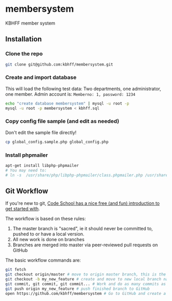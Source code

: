 membersystem
============

KBHFF member system

## Installation

### Clone the repo

```bash
git clone git@github.com:kbhff/membersystem.git
```

### Create and import database

This will load the following test data: Two departments, one administrator, one member.
Admin account is: `Memberno: 1, password: 1234`

```bash
echo "create database membersystem" | mysql -u root -p
mysql -u root -p membersystem < kbhff.sql
```

### Copy config file sample (and edit as needed)

Don't edit the sample file directly!

```bash
cp global_config.sample.php global_config.php
```

### Install phpmailer

```bash
apt-get install libphp-phpmailer
# You may need to:  
# ln -s  /usr/share/php/libphp-phpmailer/class.phpmailer.php /usr/share/php/class.phpmailer.php
```

## Git Workflow

If you're new to git, [Code School has a nice free (and fun) introduction to get started with](http://try.github.io/levels/1/challenges/1).

The workflow is based on these rules:

1. The master branch is "sacred", ie it should never be committed to, pushed to or have a local version.
2. All new work is done on branches
3. Branches are merged into master via peer-reviewed pull requests on GitHub

The basic workflow commands are: 

```bash
git fetch
git checkout origin/master # move to origin master branch, this is the newest version
git checkout -b my_new_feature # create and move to new local branch named "my_new_feature"
git commit, git commit, git commit... # Work and do as many commits as you want
git push origin my_new_feature # push finished branch to GitHub
open https://github.com/kbhff/membersystem # Go to GitHub and create a pull request
```
